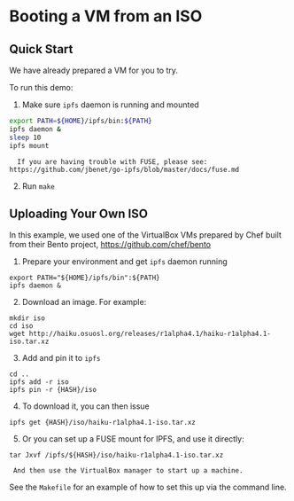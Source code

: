 # Booting a VM from an ISO

## Quick Start

We have already prepared a VM for you to try.

To run this demo:

   1. Make sure `ipfs` daemon is running and mounted

```sh
export PATH=${HOME}/ipfs/bin:${PATH}
ipfs daemon &
sleep 10
ipfs mount
```

      If you are having trouble with FUSE, please see: https://github.com/jbenet/go-ipfs/blob/master/docs/fuse.md

   2. Run ```make```

## Uploading Your Own ISO

In this example, we used one of the VirtualBox VMs prepared by Chef built
from their Bento project, https://github.com/chef/bento

   1. Prepare your environment and get ```ipfs``` daemon running
```
export PATH="${HOME}/ipfs/bin":${PATH}
ipfs daemon &
```

   2. Download an image. For example:
```
mkdir iso
cd iso
wget http://haiku.osuosl.org/releases/r1alpha4.1/haiku-r1alpha4.1-iso.tar.xz
```

   3. Add and pin it to ```ipfs```
```
cd ..
ipfs add -r iso
ipfs pin -r {HASH}/iso
```

   4. To download it, you can then issue
```
ipfs get {HASH}/iso/haiku-r1alpha4.1-iso.tar.xz
```

   5. Or you can set up a FUSE mount for IPFS, and use it directly:

```
tar Jxvf /ipfs/${HASH}/iso/haiku-r1alpha4.1-iso.tar.xz
```

     And then use the VirtualBox manager to start up a machine.

See the `Makefile` for an example of how to set this up via the command line.


